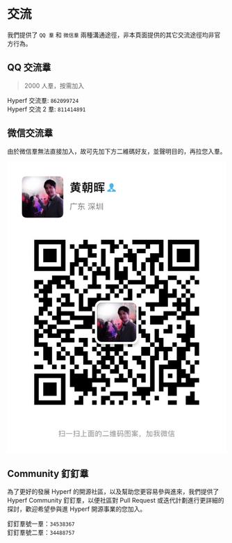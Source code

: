 # 交流

我們提供了 `QQ 羣` 和 `微信羣` 兩種溝通途徑，非本頁面提供的其它交流途徑均非官方行為。

## QQ 交流羣

> 2000 人羣，按需加入

Hyperf 交流羣: `862099724`   
Hyperf 交流 2 羣: `811414891`

## 微信交流羣

由於微信羣無法直接加入，故可先加下方二維碼好友，並聲明目的，再拉您入羣。

![wechat](imgs/wechat.jpg ':size=375')

## Community 釘釘羣

為了更好的發展 Hyperf 的開源社區，以及幫助您更容易參與進來，我們提供了 Hyperf Community 釘釘羣，以便社區對 Pull Request 或迭代計劃進行更詳細的探討，歡迎希望參與進 Hyperf 開源事業的您加入。

釘釘羣號一羣：`34538367`   
釘釘羣號二羣：`34488757`
